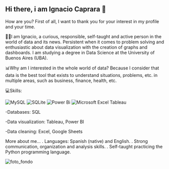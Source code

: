 ## Hi there, i am Ignacio Caprara 👋

How are you? First of all, I want to thank you for your interest in my profile and your time.

👨‍🎓I am Ignacio, a curious, responsible, self-taught and active person in the world of data and its news. Persistent when it comes to problem solving and enthusiastic about data visualization with the creation of graphs and dashboards.
I am studying a degree in Data Science at the University of Buenos Aires (UBA).

📊Why am I interested in the whole world of data?
Because I consider that data is the best tool that exists to understand situations, problems, etc. in multiple areas, such as business, finance, health, etc.

💻Skills:

![MySQL](https://img.shields.io/badge/mysql-4479A1.svg?style=for-the-badge&logo=mysql&logoColor=white)
![SQLite](https://img.shields.io/badge/sqlite-%2307405e.svg?style=for-the-badge&logo=sqlite&logoColor=white)
![Power Bi](https://img.shields.io/badge/power_bi-F2C811?style=for-the-badge&logo=powerbi&logoColor=black)
![Microsoft Excel](https://img.shields.io/badge/Microsoft_Excel-217346?style=for-the-badge&logo=microsoft-excel&logoColor=white)
Tableau

-Databases: SQL

-Data visualization: Tableau, Power BI

-Data cleaning: Excel, Google Sheets

More about me...
. Languages: Spanish (native) and English.
. Strong communication, organization and analysis skills.
. Self-taught practicing the Python programming language.


![foto_fondo](https://github.com/ignacio-caprara/ignacio-caprara/assets/169360596/19c0149a-4907-4886-8c30-0179f12fe0f0)


<!--
**ignacio-caprara/ignacio-caprara** is a ✨ _special_ ✨ repository because its `README.md` (this file) appears on your GitHub profile.

Here are some ideas to get you started:

- 🔭 I’m currently working on ...
- 🌱 I’m currently learning ...
- 👯 I’m looking to collaborate on ...
- 🤔 I’m looking for help with ...
- 💬 Ask me about ...
- 📫 How to reach me: ...
- 😄 Pronouns: ...
- ⚡ Fun fact: ...
-->
